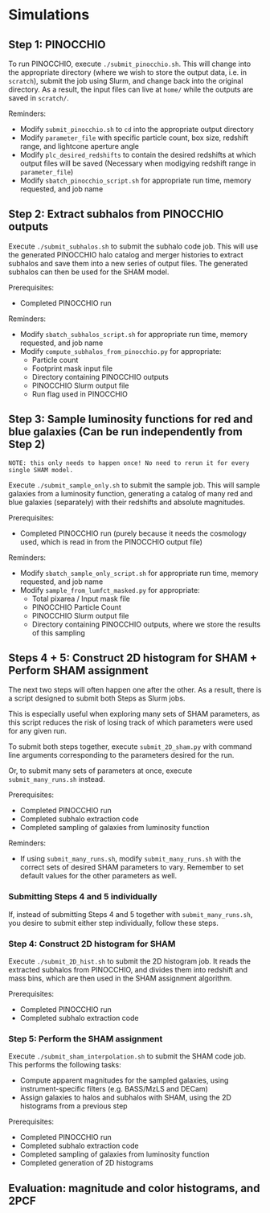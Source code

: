 # Simulations

## Step 1: PINOCCHIO

To run PINOCCHIO, execute `./submit_pinocchio.sh`. This will change into the appropriate directory (where we wish to store the output data, i.e. in `scratch`), submit the job using Slurm, and change back into the original directory. As a result, the input files can live at `home/` while the outputs are saved in `scratch/`.

Reminders:
- Modify `submit_pinocchio.sh` to `cd` into the appropriate output directory
- Modify `parameter_file` with specific particle count, box size, redshift range, and lightcone aperture angle
- Modify `plc_desired_redshifts` to contain the desired redshifts at which output files will be saved (Necessary when modigying redshift range in `parameter_file`)
- Modify `sbatch_pinocchio_script.sh` for appropriate run time, memory requested, and job name


## Step 2: Extract subhalos from PINOCCHIO outputs

Execute `./submit_subhalos.sh` to submit the subhalo code job. This will use the generated PINOCCHIO halo catalog and merger histories to extract subhalos and save them into a new series of output files. The generated subhalos can then be used for the SHAM model.

Prerequisites:
- Completed PINOCCHIO run

Reminders:
- Modify `sbatch_subhalos_script.sh` for appropriate run time, memory requested, and job name
- Modify `compute_subhalos_from_pinocchio.py` for appropriate:
	- Particle count
	- Footprint mask input file
	- Directory containing PINOCCHIO outputs
	- PINOCCHIO Slurm output file
	- Run flag used in PINOCCHIO

## Step 3: Sample luminosity functions for red and blue galaxies (Can be run independently from Step 2)

`NOTE: this only needs to happen once! No need to rerun it for every single SHAM model.`

Execute `./submit_sample_only.sh` to submit the sample job. This will sample galaxies from a luminosity function, generating a catalog of many red and blue galaxies (separately) with their redshifts and absolute magnitudes.

Prerequisites:
- Completed PINOCCHIO run (purely because it needs the cosmology used, which is read in from the PINOCCHIO output file)

Reminders:
- Modify `sbatch_sample_only_script.sh` for appropriate run time, memory requested, and job name
- Modify `sample_from_lumfct_masked.py` for appropriate:
	- Total pixarea / Input mask file
	- PINOCCHIO Particle Count
	- PINOCCHIO Slurm output file
	- Directory containing PINOCCHIO outputs, where we store the results of this sampling

## Steps 4 + 5: Construct 2D histogram for SHAM + Perform SHAM assignment

The next two steps will often happen one after the other. As a result, there is a script designed to submit both Steps as Slurm jobs.

This is especially useful when exploring many sets of SHAM parameters, as this script reduces the risk of losing track of which parameters were used for any given run.

To submit both steps together, execute `submit_2D_sham.py` with command line arguments corresponding to the parameters desired for the run.

Or, to submit many sets of parameters at once, execute `submit_many_runs.sh` instead.

Prerequisites:
- Completed PINOCCHIO run
- Completed subhalo extraction code
- Completed sampling of galaxies from luminosity function

Reminders:
- If using `submit_many_runs.sh`, modify `submit_many_runs.sh` with the correct sets of desired SHAM parameters to vary. Remember to set default values for the other parameters as well.

### Submitting Steps 4 and 5 individually
If, instead of submitting Steps 4 and 5 together with `submit_many_runs.sh`, you desire to submit either step individually, follow these steps.

### Step 4: Construct 2D histogram for SHAM

Execute `./submit_2D_hist.sh` to submit the 2D histogram job. It reads the extracted subhalos from PINOCCHIO, and divides them into redshift and mass bins, which are then used in the SHAM assignment algorithm.

Prerequisites:
- Completed PINOCCHIO run
- Completed subhalo extraction code

### Step 5: Perform the SHAM assignment

Execute `./submit_sham_interpolation.sh` to submit the SHAM code job. This performs the following tasks:

- Compute apparent magnitudes for the sampled galaxies, using instrument-specific filters (e.g. BASS/MzLS and DECam)
- Assign galaxies to halos and subhalos with SHAM, using the 2D histograms from a previous step

Prerequisites:
- Completed PINOCCHIO run
- Completed subhalo extraction code
- Completed sampling of galaxies from luminosity function
- Completed generation of 2D histograms

## Evaluation: magnitude and color histograms, and 2PCF
